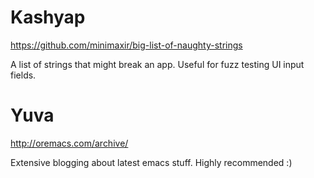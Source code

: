 Kashyap
=======

https://github.com/minimaxir/big-list-of-naughty-strings

A list of strings that might break an app. Useful for fuzz testing
UI input fields.


Yuva
====

http://oremacs.com/archive/

Extensive blogging about latest emacs stuff. Highly recommended :)
